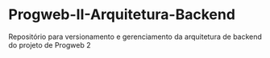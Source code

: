 # Progweb-II-Arquitetura-Backend
Repositório para versionamento e gerenciamento da arquitetura de backend do projeto de Progweb 2
